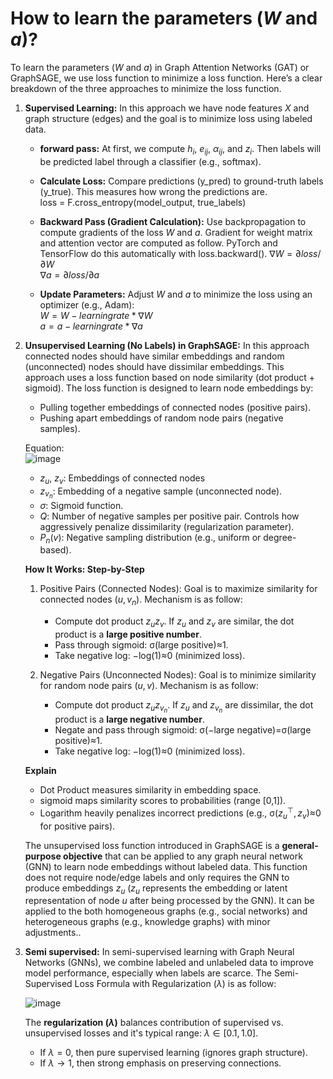 # How to learn the parameters ($W$ and $a$)?
To learn the parameters ($W$ and $a$) in Graph Attention Networks (GAT) or GraphSAGE, we use loss function to minimize a loss function. Here’s a clear breakdown of the three approaches to minimize the loss function.
1. **Supervised Learning:** In this approach we have node features $X$ and graph structure (edges) and the goal is to minimize loss using labeled data.  
   * **forward pass:** At first, we compute $h_i$, $e_{ij}$, $α_{ij}$, and $z_i$. Then labels will be predicted label through a classifier (e.g., softmax).
   * **Calculate Loss:** Compare predictions (y_pred) to ground-truth labels (y_true). This measures how wrong the predictions are.  
     loss = F.cross_entropy(model_output, true_labels)
     
   * **Backward Pass (Gradient Calculation):** Use backpropagation to compute gradients of the loss $W$ and $a$. Gradient for weight matrix and attention vector are computed as follow. PyTorch and TensorFlow do this automatically with loss.backward(). 
    $∇W = ∂loss/∂W$   
    $∇a = ∂loss/∂a$

   * **Update Parameters:** Adjust $W$ and $a$ to minimize the loss using an optimizer (e.g., Adam):  
     $W = W - learningrate * ∇W$  
     $a = a - learningrate * ∇a$  
     
2. **Unsupervised Learning (No Labels) in GraphSAGE:** In this approach connected nodes should have similar embeddings and random (unconnected) nodes should have dissimilar embeddings. This approach uses a loss function based on node similarity (dot product + sigmoid). The loss function is designed to learn node embeddings by:  
   * Pulling together embeddings of connected nodes (positive pairs).  
   * Pushing apart embeddings of random node pairs (negative samples).
     
   Equation:  
   ![image](https://github.com/user-attachments/assets/5144a0d9-a4e2-48dd-b8cc-fe9def4308fa)

   * $z_u$, $z_v$: Embeddings of connected nodes
   * $z_{v_n}$: Embedding of a negative sample (unconnected node).
   * $σ$: Sigmoid function.
   * $Q$: Number of negative samples per positive pair. Controls how aggressively penalize dissimilarity (regularization parameter).
   * $P_n(v)$: Negative sampling distribution (e.g., uniform or degree-based).

   **How It Works: Step-by-Step**   
   1. Positive Pairs (Connected Nodes): Goal is to maximize similarity for connected nodes ($u,v_n$). Mechanism is as follow:
      * Compute dot product $z_u z_v$. If $z_u$ and $z_v$ are similar, the dot product is a **large positive number**.
      * Pass through sigmoid: σ(large positive)≈1.
      * Take negative log: −log(1)≈0 (minimized loss).
        
   2. Negative Pairs (Unconnected Nodes): Goal is to minimize similarity for random node pairs ($u,v$). Mechanism is as follow:  
      * Compute dot product $z_u z_{v_n}$. If $z_u$ and $z_{v_n}$ are dissimilar, the dot product is a **large negative number**.  
      * Negate and pass through sigmoid: σ(−large negative)=σ(large positive)≈1.
      * Take negative log: −log(1)≈0 (minimized loss).

   **Explain**  
   * Dot Product measures similarity in embedding space.
   * sigmoid maps similarity scores to probabilities (range [0,1]).
   * Logarithm heavily penalizes incorrect predictions (e.g., σ($z_u^⊤,z_v$)≈0 for positive pairs).
  
    The unsupervised loss function introduced in GraphSAGE is a **general-purpose objective** that can be applied to any graph neural network (GNN) to learn node embeddings without labeled data. This function does not require node/edge labels and only requires the GNN to produce embeddings $z_u$ ($z_u$ represents the embedding or latent representation of node $u$ after being processed by the GNN). It can be applied to the both homogeneous graphs (e.g., social networks) and heterogeneous graphs (e.g., knowledge graphs) with minor adjustments..
     
3. **Semi supervised:** In semi-supervised learning with Graph Neural Networks (GNNs), we combine labeled and unlabeled data to improve model performance, especially when labels are scarce. The Semi-Supervised Loss Formula with Regularization ($λ$) is as follow:

   ![image](https://github.com/user-attachments/assets/41a5954f-f7c7-45c5-9a4c-e11ac358d3cf)

   The **regularization ($λ$)** balances contribution of supervised vs. unsupervised losses and it's typical range: $λ∈[0.1,1.0]$.
   * If $λ=0$, then pure supervised learning (ignores graph structure).
   * If $λ → 1$, then strong emphasis on preserving connections.
